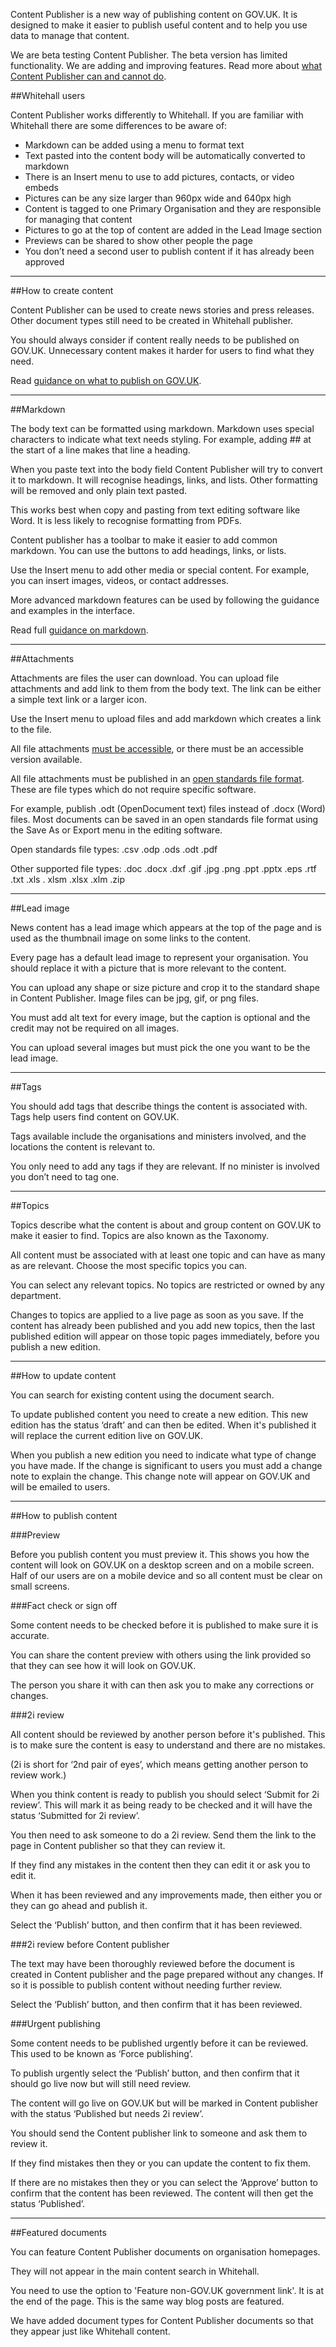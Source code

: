 Content Publisher is a new way of publishing content on GOV.UK. It is designed to make it easier to publish useful content and to help you use data to manage that content.

We are beta testing Content Publisher. The beta version has limited functionality. We are adding and improving features. Read more about [what Content Publisher can and cannot do](/beta-capabilities).

##Whitehall users

Content Publisher works differently to Whitehall. If you are familiar with Whitehall there are some differences to be aware of:

- Markdown can be added using a menu to format text
- Text pasted into the content body will be automatically converted to markdown
- There is an Insert menu to use to add pictures, contacts, or video embeds
- Pictures can be any size larger than 960px wide and 640px high
- Content is tagged to one Primary Organisation and they are responsible for managing that content
- Pictures to go at the top of content are added in the Lead Image section
- Previews can be shared to show other people the page
- You don’t need a second user to publish content if it has already been approved

---

##How to create content

Content Publisher can be used to create news stories and press releases. Other document types still need to be created in Whitehall publisher.

You should always consider if content really needs to be published on GOV.UK. Unnecessary content makes it harder for users to find what they need.

Read [guidance on what to publish on GOV.UK](documents/publishing-guidance).

---

##Markdown

The body text can be formatted using markdown. Markdown uses special characters to indicate what text needs styling. For example, adding ## at the start of a line makes that line a heading.

When you paste text into the body field Content Publisher will try to convert it to markdown. It will recognise headings, links, and lists. Other formatting will be removed and only plain text pasted.

This works best when copy and pasting from text editing software like Word. It is less likely to recognise formatting from PDFs.

Content publisher has a toolbar to make it easier to add common markdown. You can use the buttons to add headings, links, or lists.

Use the Insert menu to add other media or special content. For example, you can insert images, videos, or contact addresses.

More advanced markdown features can be used by following the guidance and examples in the interface.

Read full [guidance on markdown](https://www.gov.uk/guidance/how-to-publish-on-gov-uk/markdown).

---

##Attachments

Attachments are files the user can download. You can upload file attachments and add link to them from the body text. The link can be either a simple text link or a larger icon.

Use the Insert menu to upload files and add markdown which creates a link to the file.

All file attachments [must be accessible](https://www.gov.uk/guidance/how-to-publish-on-gov-uk/accessible-pdfs), or there must be an accessible version available.

All file attachments must be published in an [open standards file format](https://www.gov.uk/guidance/content-design/planning-content#open-formats). These are file types which do not require specific software.

For example, publish .odt (OpenDocument text) files instead of .docx (Word) files. Most documents can be saved in an open standards file format using the Save As or Export menu in the editing software.

Open standards file types:
.csv .odp .ods .odt .pdf

Other supported file types:
.doc .docx .dxf .gif .jpg .png .ppt .pptx .eps .rtf .txt .xls . xlsm .xlsx .xlm .zip

---

##Lead image

News content has a lead image which appears at the top of the page and is used as the thumbnail image on some links to the content.

Every page has a default lead image to represent your organisation. You should replace it with a picture that is more relevant to the content.

You can upload any shape or size picture and crop it to the standard shape in Content Publisher. Image files can be jpg, gif, or png files.

You must add alt text for every image, but the caption is optional and the credit may not be required on all images.

You can upload several images but must pick the one you want to be the lead image.

---

##Tags

You should add tags that describe things the content is associated with. Tags help users find content on GOV.UK.

Tags available include the organisations and ministers involved, and the locations the content is relevant to.

You only need to add any tags if they are relevant. If no minister is involved you don’t need to tag one.

---

##Topics

Topics describe what the content is about and group content on GOV.UK to make it easier to find. Topics are also known as the Taxonomy.

All content must be associated with at least one topic and can have as many as are relevant. Choose the most specific topics you can.

You can select any relevant topics. No topics are restricted or owned by any department.

Changes to topics are applied to a live page as soon as you save. If the content has already been published and you add new topics, then the last published edition will appear on those topic pages immediately, before you publish a new edition.

---

##How to update content

You can search for existing content using the document search.

To update published content you need to create a new edition. This new edition has the status ‘draft’ and can then be edited. When it's published it will replace the current edition live on GOV.UK.

When you publish a new edition you need to indicate what type of change you have made. If the change is significant to users you must add a change note to explain the change. This change note will appear on GOV.UK and will be emailed to users.

---

##How to publish content

###Preview

Before you publish content you must preview it. This shows you how the content will look on GOV.UK on a desktop screen and on a mobile screen. Half of our users are on a mobile device and so all content must be clear on small screens.

###Fact check or sign off

Some content needs to be checked before it is published to make sure it is accurate.

You can share the content preview with others using the link provided so that they can see how it will look on GOV.UK.

The person you share it with can then ask you to make any corrections or changes.

###2i review

All content should be reviewed by another person before it's published. This is to make sure the content is easy to understand and there are no mistakes.

(2i is short for ‘2nd pair of eyes’, which means getting another person to review work.)

When you think content is ready to publish you should select ‘Submit for 2i review’. This will mark it as being ready to be checked and it will have the status ‘Submitted for 2i review’.

You then need to ask someone to do a 2i review. Send them the link to the page in Content publisher so that they can review it.

If they find any mistakes in the content then they can edit it or ask you to edit it.

When it has been reviewed and any improvements made, then either you or they can go ahead and publish it.

Select the ‘Publish’ button, and then confirm that it has been reviewed.

###2i review before Content publisher

The text may have been thoroughly reviewed before the document is created in Content publisher and the page prepared without any changes. If so it is possible to publish content without needing further review.

Select the ‘Publish’ button, and then confirm that it has been reviewed.

###Urgent publishing

Some content needs to be published urgently before it can be reviewed. This used to be known as ‘Force publishing’.

To publish urgently select the ‘Publish’ button, and then confirm that it should go live now but will still need review.

The content will go live on GOV.UK but will be marked in Content publisher with the status ‘Published but needs 2i review’.

You should send the Content publisher link to someone and ask them to review it.

If they find mistakes then they or you can update the content to fix them.

If there are no mistakes then they or you can select the ‘Approve’ button to confirm that the content has been reviewed. The content will then get the status ‘Published’.

---

##Featured documents

You can feature Content Publisher documents on organisation homepages.

They will not appear in the main content search in Whitehall.

You need to use the option to 'Feature non-GOV.UK government link'. It is at the end of the page. This is the same way blog posts are featured.

We have added document types for Content Publisher documents so that they appear just like Whitehall content.

